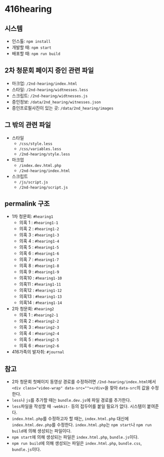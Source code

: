# 416hearing

## 시스템
* 인스톨: `npm install`
* 개발할 때: `npm start`
* 배포할 때: `npm run build`

## 2차 청문회 페이지 증인 관련 파일
* 마크업: `/2nd-hearing/index.html`
* 스타일: `/2nd-hearing/widtnesses.less`
* 스크립트: `/2nd-hearing/widtnesses.js`
* 증인정보: `/data/2nd_hearing/witnesses.json`
* 증인프로필사진이 있는 곳: `/data/2nd_hearing/images`

## 그 밖의 관련 파일
* 스타일
  * `/css/style.less`
  * `/css/variables.less`
  * `/2nd-hearing/style.less`
* 마크업
  * `/index.dev.html.php`
  * `/2nd-hearing/index.html`
* 스크립트
  * `/js/script.js`
  * `/2nd-hearing/script.js`

## permalink 구조
* 1차 청문회: `#hearing1`
  * 의혹 1 :  `#hearing1-1`
  * 의혹 2 :  `#hearing1-2`
  * 의혹 3 :  `#hearing1-3`
  * 의혹 4 :  `#hearing1-4`
  * 의혹 5 :  `#hearing1-5`
  * 의혹 6 :  `#hearing1-6`
  * 의혹 7 :  `#hearing1-7`
  * 의혹 8 :  `#hearing1-8`
  * 의혹 9 :  `#hearing1-9`
  * 의혹10 :  `#hearing1-10`
  * 의혹11 :  `#hearing1-11`
  * 의혹12 :  `#hearing1-12`
  * 의혹13 :  `#hearing1-13`
  * 의혹14 :  `#hearing1-14`
* 2차 청문회: `#hearing2`
  * 의혹 1 :  `#hearing2-1`
  * 의혹 2 :  `#hearing2-2`
  * 의혹 3 :  `#hearing2-3`
  * 의혹 4 :  `#hearing2-4`
  * 의혹 5 :  `#hearing2-5`
  * 의혹 6 :  `#hearing2-6`
* 416가족의 발자취: `#journal`

## 참고
* 2차 청문회 첫페이지 동영상 경로를 수정하려면 `/2nd-hearing/index.html`에서 `<div class="video-wrap" data-src=""></div>`을 찾아 `data-src`의 값을 수정한다.
* `less`나 `js`를 추가할 때는 `bundle.dev.js`에 파일 경로를 추가한다.
* `less`파일을 작성할 때 `-webkit-` 등의 접두어를 붙일 필요가 없다. 시스템이 붙여준다.
* `index.html.php`를 수정하고자 할 때는, `index.html.php` 대신에 `index.html.dev.php`를 수정한다. `index.html.php`는 `npm start`나 `npm run build`에 의해 생성되는 파일이다.
* `npm start`에 의해 생성되는 파일은 `index.html.php`, `bundle.js`이다.
* `npm run build`에 의해 생성되는 파일은 `index.html.php`, `bundle.css`, `bundle.js`이다.
